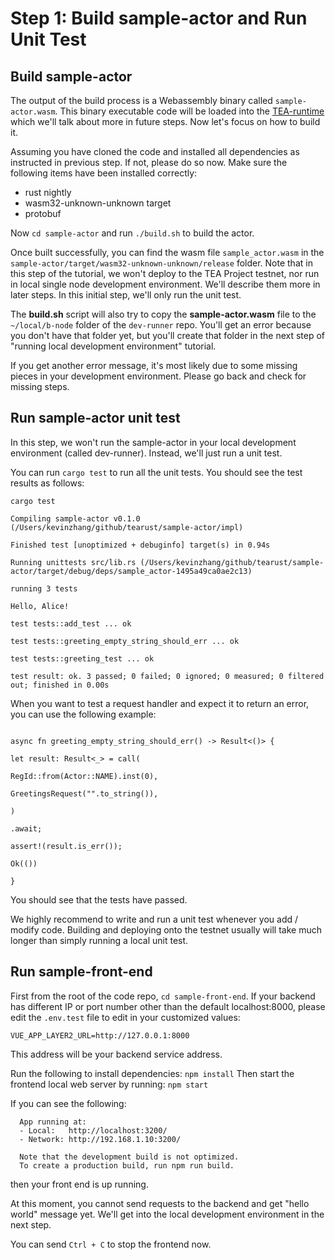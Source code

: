 # Step 1: Build sample-actor and Run Unit Test

## Build sample-actor

The output of the build process is a Webassembly binary called `sample-actor.wasm`. This binary executable code will be loaded into the [TEA-runtime](../../../z_glossary/mini-runtime.md) which we'll talk about more in future steps. Now let's focus on how to build it.

Assuming you have cloned the code and installed all dependencies as instructed in previous step. If not, please do so now. Make sure the following items have been installed correctly:

* rust nightly
* wasm32-unknown-unknown target
* protobuf

Now `cd sample-actor` and run `./build.sh` to build the actor. 

Once built successfully, you can find the wasm file `sample_actor.wasm` in the `sample-actor/target/wasm32-unknown-unknown/release` folder. Note that in this step of the tutorial, we won't deploy to the TEA Project testnet, nor run in local single node development environment. We'll describe them more in later steps. In this initial step, we'll only run the unit test.

The **build.sh** script will also try to copy the **sample-actor.wasm** file to the `~/local/b-node` folder of the `dev-runner` repo. You'll get an error because you don't have that folder yet, but you'll create that folder in the next step of "running local development environment" tutorial.

If you get another error message, it's most likely due to some missing pieces in your development environment. Please go back and check for missing steps.

## Run sample-actor unit test

In this step, we won't run the sample-actor in your local development environment (called dev-runner). Instead, we'll just run a unit test.

You can run `cargo test` to run all the unit tests. You should see the test results as follows:

````
cargo test

Compiling sample-actor v0.1.0 (/Users/kevinzhang/github/tearust/sample-actor/impl)

Finished test [unoptimized + debuginfo] target(s) in 0.94s

Running unittests src/lib.rs (/Users/kevinzhang/github/tearust/sample-actor/target/debug/deps/sample_actor-1495a49ca0ae2c13)

running 3 tests

Hello, Alice!

test tests::add_test ... ok

test tests::greeting_empty_string_should_err ... ok

test tests::greeting_test ... ok

test result: ok. 3 passed; 0 failed; 0 ignored; 0 measured; 0 filtered out; finished in 0.00s

````

When you want to test a request handler and expect it to return an error, you can use the following example:

````

async fn greeting_empty_string_should_err() -> Result<()> {

let result: Result<_> = call(

RegId::from(Actor::NAME).inst(0),

GreetingsRequest("".to_string()),

)

.await;

assert!(result.is_err());

Ok(())

}

````

You should see that the tests have passed. 

We highly recommend to write and run a unit test whenever you add / modify code. Building and deploying onto the testnet usually will take much longer than simply running a local unit test.

## Run sample-front-end

First  from the root of the code repo, `cd sample-front-end`. If your backend has different IP or port number other than the default localhost:8000, please edit the `.env.test` file to edit in your customized values:

````
VUE_APP_LAYER2_URL=http://127.0.0.1:8000
````

This address will be your backend service address. 

Run the following  to install dependencies:
`npm install`
Then start the frontend local web server by running:
`npm start`

If you can see the following:

````
  App running at:
  - Local:   http://localhost:3200/
  - Network: http://192.168.1.10:3200/

  Note that the development build is not optimized.
  To create a production build, run npm run build.
````

then your front end is up running. 

At this moment, you cannot send requests to the backend and get "hello world" message yet. We'll get into the local development environment in the next step.

You can send `Ctrl + C` to stop the frontend now.
